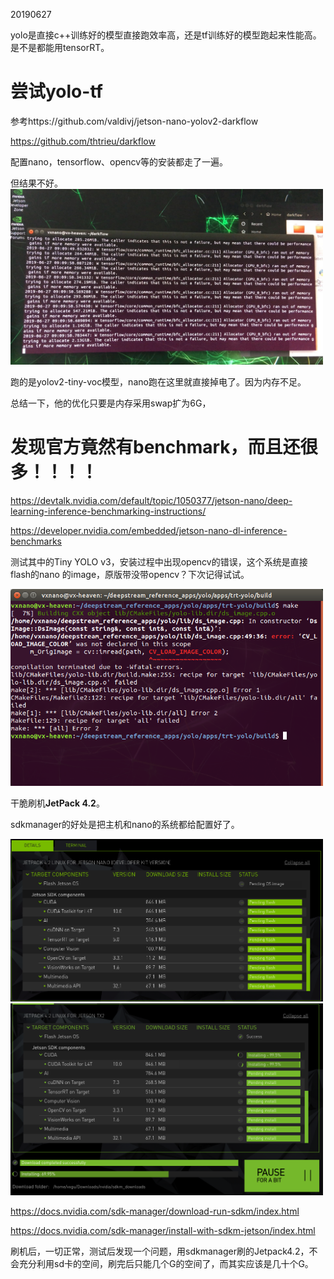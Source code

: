 20190627

yolo是直接c++训练好的模型直接跑效率高，还是tf训练好的模型跑起来性能高。
是不是都能用tensorRT。



# 尝试yolo-tf

参考https://github.com/valdivj/jetson-nano-yolov2-darkflow

https://github.com/thtrieu/darkflow

配置nano，tensorflow、opencv等的安装都走了一遍。

但结果不好。
<img src="./imgs/nano-memory.jpg" width="500">

跑的是yolov2-tiny-voc模型，nano跑在这里就直接掉电了。因为内存不足。

总结一下，他的优化只要是内存采用swap扩为6G，


# 发现官方竟然有benchmark，而且还很多！！！！

https://devtalk.nvidia.com/default/topic/1050377/jetson-nano/deep-learning-inference-benchmarking-instructions/

https://developer.nvidia.com/embedded/jetson-nano-dl-inference-benchmarks

测试其中的Tiny YOLO v3，安装过程中出现opencv的错误，这个系统是直接flash的nano 的image，原版带没带opencv？下次记得试试。

<img src="./imgs/deepstream-make-error.png" width="500">


干脆刷机**JetPack 4.2**。

sdkmanager的好处是把主机和nano的系统都给配置好了。

<img src="./imgs/jetpack-nano.png" width="500">
<img src="./imgs/jetpack-tx2.png" width="500">

https://docs.nvidia.com/sdk-manager/download-run-sdkm/index.html

https://docs.nvidia.com/sdk-manager/install-with-sdkm-jetson/index.html

刷机后，一切正常，测试后发现一个问题，用sdkmanager刷的Jetpack4.2，不会充分利用sd卡的空间，刷完后只能几个G的空间了，而其实应该是几十个G。
